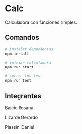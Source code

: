 # Calc

Calculadora con funciones simples.

## Comandos

```bash
# instalar dependecias
npm install

# iniciar calculadora
npm run start

# correr los test
npm run test
```
## Integrantes

Bajcic Rosana

Lizarde Gerardo

Piassini Daniel